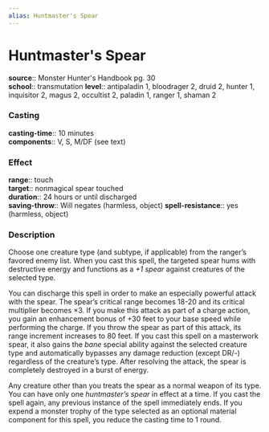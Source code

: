 ```yaml
---
alias: Huntmaster's Spear
---
```


# Huntmaster's Spear 

**source**:: Monster Hunter's Handbook pg. 30  
**school**:: transmutation
**level**:: antipaladin 1, bloodrager 2, druid 2, hunter 1, inquisitor 2, magus 2, occultist 2, paladin 1, ranger 1, shaman 2

### Casting 

**casting-time**:: 10 minutes  
**components**:: V, S, M/DF (see text)

### Effect 

**range**:: touch  
**target**:: nonmagical spear touched  
**duration**:: 24 hours or until discharged  
**saving-throw**:: Will negates (harmless, object)
**spell-resistance**:: yes (harmless, object)

### Description 

Choose one creature type (and subtype, if applicable) from the ranger’s favored enemy list. When you cast this spell, the targeted spear hums with destructive energy and functions as a *+1 spear* against creatures of the selected type.  
  
You can discharge this spell in order to make an especially powerful attack with the spear. The spear’s critical range becomes 18-20 and its critical multiplier becomes ×3. If you make this attack as part of a charge action, you gain an enhancement bonus of +30 feet to your base speed while performing the charge. If you throw the spear as part of this attack, its range increment increases to 80 feet. If you cast this spell on a masterwork spear, it also gains the *bane* special ability against the selected creature type and automatically bypasses any damage reduction (except DR/-) regardless of the creature’s type. After resolving the attack, the spear is completely destroyed in a burst of energy.  
  
Any creature other than you treats the spear as a normal weapon of its type. You can have only one *huntmaster’s spear* in effect at a time. If you cast the spell again, any previous instance of the spell immediately ends. If you expend a monster trophy of the type selected as an optional material component for this spell, you reduce the casting time to 1 round.
